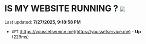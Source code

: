 # IS MY WEBSITE RUNNING ? [![](https://img.shields.io/static/v1?label=Sponsor&message=%E2%9D%A4&logo=GitHub&color=%23fe8e86)](https://github.com/sponsors/Youssef-Lehmam)

Last updated: **7/27/2025, 9:18:58 PM**

- `GET` [https://youssefservice.me](https://youssefservice.me) - **Up** (229ms)
